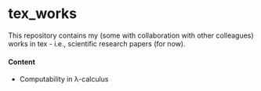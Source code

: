 # tex_works
This repository contains my (some with collaboration with other colleagues) works in tex - i.e., scientific research papers (for now).

#### Content
- Computability in λ-calculus
